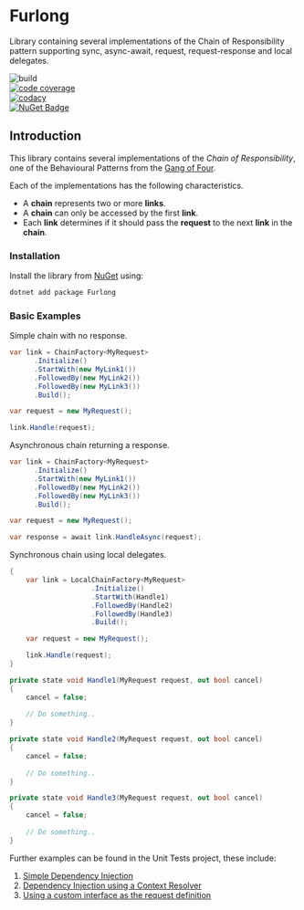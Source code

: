 # Furlong
Library containing several implementations of the Chain of Responsibility pattern supporting sync, async-await, request, request-response and local delegates.

![build](https://github.com/dungeym/Furlong/workflows/build/badge.svg)</br>
[![code coverage](https://codecov.io/gh/dungeym/Furlong/branch/master/graph/badge.svg)](https://codecov.io/gh/dungeym/Furlong)</br>
[![codacy](https://app.codacy.com/project/badge/Grade/9cf7e0c25cc441a3a386f9adb0d46403)](https://www.codacy.com/manual/dungeym/Furlong?utm_source=github.com&amp;utm_medium=referral&amp;utm_content=dungeym/Furlong&amp;utm_campaign=Badge_Grade)</br>
[![NuGet Badge](https://buildstats.info/nuget/Furlong)](https://www.nuget.org/packages/Furlong/)

## Introduction
This library contains several implementations of the *Chain of Responsibility*, one of the Behavioural Patterns from the [Gang of Four](http://wiki.c2.com/?GangOfFour).  

Each of the implementations has the following characteristics.
-  A **chain** represents two or more **links**.
-  A **chain** can only be accessed by the first **link**.
-  Each **link** determines if it should pass the **request** to the next **link** in the **chain**.

### Installation
Install the library from <a target="_blank" href="https://www.nuget.org/packages/Furlong/" title="Furlong on NuGet">NuGet</a> using:
``` csharp
dotnet add package Furlong
```

### Basic Examples
Simple chain with no response.
```csharp
var link = ChainFactory<MyRequest>
	  .Initialize()
	  .StartWith(new MyLink1())
	  .FollowedBy(new MyLink2())
	  .FollowedBy(new MyLink3())
	  .Build();

var request = new MyRequest();

link.Handle(request);
```

Asynchronous chain returning a response.
```csharp
var link = ChainFactory<MyRequest>
	  .Initialize()
	  .StartWith(new MyLink1())
	  .FollowedBy(new MyLink2())
	  .FollowedBy(new MyLink3())
	  .Build();

var request = new MyRequest();

var response = await link.HandleAsync(request);
```

Synchronous chain using local delegates.
```csharp
{
	var link = LocalChainFactory<MyRequest>
					.Initialize()
					.StartWith(Handle1)
					.FollowedBy(Handle2)
					.FollowedBy(Handle3)
					.Build();

	var request = new MyRequest();

	link.Handle(request);
}

private state void Handle1(MyRequest request, out bool cancel)
{
	cancel = false;
	
	// Do something..
}

private state void Handle2(MyRequest request, out bool cancel)
{
	cancel = false;
	
	// Do something..
}

private state void Handle3(MyRequest request, out bool cancel)
{
	cancel = false;
	
	// Do something..
}
```

Further examples can be found in the Unit Tests project, these include:
1. [Simple Dependency Injection](https://github.com/dungeym/Furlong/blob/master/src/Furlong.UnitTests/DependencyInjection/FurlongInterface/FurlongInterface_Tests.cs)
1. [Dependency Injection using a Context Resolver](https://github.com/dungeym/Furlong/blob/master/src/Furlong.UnitTests/DependencyInjection/ContextResolver/ContextDriven_Tests.cs)
1. [Using a custom interface as the request definition](https://github.com/dungeym/Furlong/blob/master/src/Furlong.UnitTests/DependencyInjection/CustomInterface/CustomInterface_Tests.cs)

